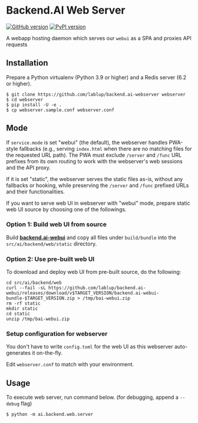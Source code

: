 # Backend.AI Web Server

[![GitHub version](https://badge.fury.io/gh/lablup%2Fbackend.ai-webserver.svg)](https://badge.fury.io/gh/lablup%2Fbackend.ai-webserver) [![PyPI version](https://badge.fury.io/py/backend.ai-webserver.svg)](https://badge.fury.io/py/backend.ai-webserver)

A webapp hosting daemon which serves our `webui` as a SPA and proxies API requests


## Installation

Prepare a Python virtualenv (Python 3.9 or higher) and a Redis server (6.2 or higher).

```console
$ git clone https://github.com/lablup/backend.ai-webserver webserver
$ cd webserver
$ pip install -U -e .
$ cp webserver.sample.conf webserver.conf
```

## Mode

If `service.mode` is set "webui" (the default), the webserver handles
PWA-style fallbacks (e.g., serving `index.html` when there are no matching
files for the requested URL path).
The PWA must exclude `/server` and `/func` URL prefixes from its own routing
to work with the webserver's web sessions and the API proxy.

If it is set "static", the webserver serves the static files as-is,
without any fallbacks or hooking, while preserving the `/server` and `/func`
prefixed URLs and their functionalities.

If you want to serve web UI in webserver with "webui" mode, prepare static web UI source by choosing one of the followings.

### Option 1: Build web UI from source

Build **[backend.ai-webui](https://github.com/lablup/backend.ai-webui)** and copy all files under `build/bundle`
into the `src/ai/backend/web/static` directory.

### Option 2: Use pre-built web UI

To download and deploy web UI from pre-built source, do the following:

```console
cd src/ai/backend/web
curl --fail -sL https://github.com/lablup/backend.ai-webui/releases/download/v$TARGET_VERSION/backend.ai-webui-bundle-$TARGET_VERSION.zip > /tmp/bai-webui.zip
rm -rf static
mkdir static
cd static
unzip /tmp/bai-webui.zip
```
### Setup configuration for webserver

You don't have to write `config.toml` for the web UI as this webserver auto-generates it on-the-fly.

Edit `webserver.conf` to match with your environment.


## Usage

To execute web server, run command below. (for debugging, append a `--debug` flag)


```console
$ python -m ai.backend.web.server
```
